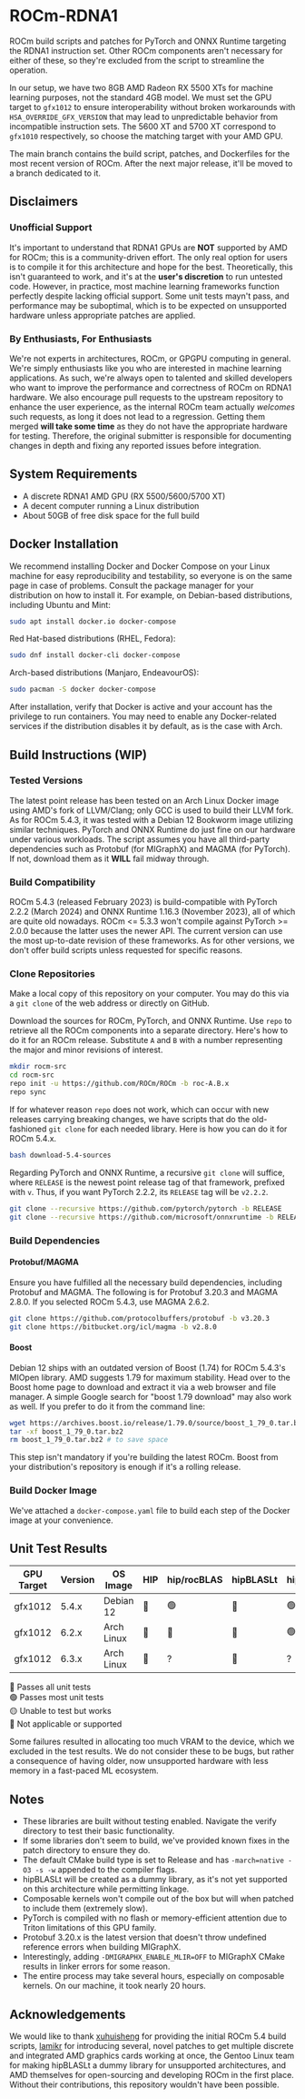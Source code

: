 # ROCm-RDNA1

ROCm build scripts and patches for PyTorch and ONNX Runtime targeting the RDNA1 instruction set. Other ROCm components aren't necessary for either of these, so they're excluded from the script to streamline the operation.

In our setup, we have two 8GB AMD Radeon RX 5500 XTs for machine learning purposes, not the standard 4GB model. We must set the GPU target to `gfx1012` to ensure interoperability without broken workarounds with `HSA_OVERRIDE_GFX_VERSION` that may lead to unpredictable behavior from incompatible instruction sets. The 5600 XT and 5700 XT correspond to `gfx1010` respectively, so choose the matching target with your AMD GPU.

The main branch contains the build script, patches, and Dockerfiles for the most recent version of ROCm. After the next major release, it'll be moved to a branch dedicated to it.

## Disclaimers

### Unofficial Support

It's important to understand that RDNA1 GPUs are **NOT** supported by AMD for ROCm; this is a community-driven effort. The only real option for users is to compile it for this architecture and hope for the best. Theoretically, this isn't guaranteed to work, and it's at the **user's discretion** to run untested code. However, in practice, most machine learning frameworks function perfectly despite lacking official support. Some unit tests mayn't pass, and performance may be suboptimal, which is to be expected on unsupported hardware unless appropriate patches are applied.

### By Enthusiasts, For Enthusiasts

We're not experts in architectures, ROCm, or GPGPU computing in general. We're simply enthusiasts like you who are interested in machine learning applications. As such, we're always open to talented and skilled developers who want to improve the performance and correctness of ROCm on RDNA1 hardware. We also encourage pull requests to the upstream repository to enhance the user experience, as the internal ROCm team actually *welcomes* such requests, as long it does not lead to a regression. Getting them merged **will take some time** as they do not have the appropriate hardware for testing. Therefore, the original submitter is responsible for documenting changes in depth and fixing any reported issues before integration.

## System Requirements

- A discrete RDNA1 AMD GPU (RX 5500/5600/5700 XT)
- A decent computer running a Linux distribution
- About 50GB of free disk space for the full build

## Docker Installation

We recommend installing Docker and Docker Compose on your Linux machine for easy reproducibility and testability, so everyone is on the same page in case of problems. Consult the package manager for your distribution on how to install it. For example, on Debian-based distributions, including Ubuntu and Mint:

```sh
sudo apt install docker.io docker-compose
```

Red Hat-based distributions (RHEL, Fedora):

```sh
sudo dnf install docker-cli docker-compose
```

Arch-based distributions (Manjaro, EndeavourOS):

```sh
sudo pacman -S docker docker-compose
```

After installation, verify that Docker is active and your account has the privilege to run containers. You may need to enable any Docker-related services if the distribution disables it by default, as is the case with Arch.

## Build Instructions (WIP)

### Tested Versions

The latest point release has been tested on an Arch Linux Docker image using AMD's fork of LLVM/Clang; only GCC is used to build their LLVM fork. As for ROCm 5.4.3, it was tested with a Debian 12 Bookworm image utilizing similar techniques. PyTorch and ONNX Runtime do just fine on our hardware under various workloads. The script assumes you have all third-party dependencies such as Protobuf (for MIGraphX) and MAGMA (for PyTorch). If not, download them as it **WILL** fail midway through.

### Build Compatibility

ROCm 5.4.3 (released February 2023) is build-compatible with PyTorch 2.2.2 (March 2024) and ONNX Runtime 1.16.3 (November 2023), all of which are quite old nowadays. ROCm <= 5.3.3 won't compile against PyTorch >= 2.0.0 because the latter uses the newer API. The current version can use the most up-to-date revision of these frameworks. As for other versions, we don't offer build scripts unless requested for specific reasons.

### Clone Repositories

Make a local copy of this repository on your computer. You may do this via a `git clone` of the web address or directly on GitHub.

Download the sources for ROCm, PyTorch, and ONNX Runtime. Use `repo` to retrieve all the ROCm components into a separate directory. Here's how to do it for an ROCm release. Substitute `A` and `B` with a number representing the major and minor revisions of interest.

```sh
mkdir rocm-src
cd rocm-src
repo init -u https://github.com/ROCm/ROCm -b roc-A.B.x
repo sync
```

If for whatever reason `repo` does not work, which can occur with new releases carrying breaking changes, we have scripts that do the old-fashioned `git clone` for each needed library. Here is how you can do it for ROCm 5.4.x.

```sh
bash download-5.4-sources
```

Regarding PyTorch and ONNX Runtime, a recursive `git clone` will suffice, where `RELEASE` is the newest point release tag of that framework, prefixed with `v`. Thus, if you want PyTorch 2.2.2, its `RELEASE` tag will be `v2.2.2`.

```sh
git clone --recursive https://github.com/pytorch/pytorch -b RELEASE
git clone --recursive https://github.com/microsoft/onnxruntime -b RELEASE
```

### Build Dependencies

#### Protobuf/MAGMA

Ensure you have fulfilled all the necessary build dependencies, including Protobuf and MAGMA. The following is for Protobuf 3.20.3 and MAGMA 2.8.0. If you selected ROCm 5.4.3, use MAGMA 2.6.2.

```sh
git clone https://github.com/protocolbuffers/protobuf -b v3.20.3
git clone https://bitbucket.org/icl/magma -b v2.8.0
```

#### Boost

Debian 12 ships with an outdated version of Boost (1.74) for ROCm 5.4.3's MIOpen library. AMD suggests 1.79 for maximum stability. Head over to the Boost home page to download and extract it via a web browser and file manager. A simple Google search for "boost 1.79 download" may also work as well. If you prefer to do it from the command line:

```sh
wget https://archives.boost.io/release/1.79.0/source/boost_1_79_0.tar.bz2
tar -xf boost_1_79_0.tar.bz2
rm boost_1_79_0.tar.bz2 # to save space
```

This step isn't mandatory if you're building the latest ROCm. Boost from your distribution's repository is enough if it's a rolling release.

### Build Docker Image

We've attached a `docker-compose.yaml` file to build each step of the Docker image at your convenience.

## Unit Test Results

| GPU Target | Version | OS Image | HIP | hip/rocBLAS | hipBLASLt | hipCUB | hip/rocFFT | hip/rocRAND | hip/rocSOLVER | hip/rocSPARSE | RCCL | rocPRIM | rocThrust | rocTracer | CK | MIOpen | MIGraphX | 
| - | - | - | - | - | - | - | - | - | - | - | - | - | - | - | - | - | -
| gfx1012 | 5.4.x | Debian 12 | 🔵 | 🟢 | 🔴 | 🟢 | 🔵 | 🔵 | 🟡 | 🟢 | 🟢 | 🔵 | 🔵 | 🟢 | 🔴 | 🟢 | 🟢 
| gfx1012 | 6.2.x | Arch Linux | 🔵 | 🔵 | 🔴 | 🟢 | 🟢 | 🔵 | 🔵 | 🟢 | 🟡 | 🟢 |  🔵 | 🔵  | 🟢 | 🟢 | 🔵
| gfx1012 | 6.3.x | Arch Linux | 🔵 | ? | 🔴 | ? | ? | ? | ? | ? | ? | ? | ? | 🔵 | ? | ? | ?

🔵 Passes all unit tests\
🟢 Passes most unit tests\
🟡 Unable to test but works\
🔴 Not applicable or supported

Some failures resulted in allocating too much VRAM to the device, which we excluded in the test results. We do not consider these to be bugs, but rather a consequence of having older, now unsupported hardware with less memory in a fast-paced ML ecosystem.

## Notes

 - These libraries are built without testing enabled. Navigate the verify directory to test their basic functionality.
 - If some libraries don't seem to build, we've provided known fixes in the patch directory to ensure they do.
 - The default CMake build type is set to Release and has `-march=native -O3 -s -w` appended to the compiler flags.
 - hipBLASLt will be created as a dummy library, as it's not yet supported on this architecture while permitting linkage.
 - Composable kernels won't compile out of the box but will when patched to include them (extremely slow).
 - PyTorch is compiled with no flash or memory-efficient attention due to Triton limitations of this GPU family.
 - Protobuf 3.20.x is the latest version that doesn't throw undefined reference errors when building MIGraphX.
 - Interestingly, adding `-DMIGRAPHX_ENABLE_MLIR=OFF` to MIGraphX CMake results in linker errors for some reason.
 - The entire process may take several hours, especially on composable kernels. On our machine, it took nearly 20 hours.

## Acknowledgements

We would like to thank [xuhuisheng](https://github.com/xuhuisheng) for providing the initial ROCm 5.4 build scripts, [lamikr](https://github.com/lamikr) for introducing several, novel patches to get multiple discrete and integrated AMD graphics cards working at once, the Gentoo Linux team for making hipBLASLt a dummy library for unsupported architectures, and AMD themselves for open-sourcing and developing ROCm in the first place. Without their contributions, this repository wouldn't have been possible.
